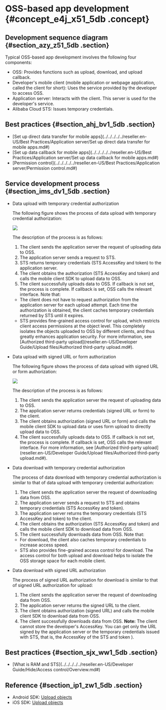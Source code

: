# OSS-based app development {#concept_e4j_x51_5db .concept}

## Development sequence diagram {#section_azy_z51_5db .section}

Typical OSS-based app development involves the following four components:

-   OSS: Provides functions such as upload, download, and upload callback.
-   Developer's mobile client \(mobile application or webpage application, called the client for short\): Uses the service provided by the developer to access OSS.
-   Application server: Interacts with the client. This server is used for the developer's service.
-   Alibaba Cloud STS: Issues temporary credentials.

## Best practices {#section_ahj_bv1_5db .section}

-   [Set up direct data transfer for mobile apps](../../../../../reseller.en-US/Best Practices/Application server/Set up direct data transfer for mobile apps.md#)
-   [Set up data callback for mobile apps](../../../../../reseller.en-US/Best Practices/Application server/Set up data callback for mobile apps.md#)
-   [Permission control](../../../../../reseller.en-US/Best Practices/Application server/Permission control.md#)

## Service development process {#section_ims_dv1_5db .section}

-   Data upload with temporary credential authorization

    The following figure shows the process of data upload with temporary credential authorization:

    ![](http://static-aliyun-doc.oss-cn-hangzhou.aliyuncs.com/assets/img/4352/15468297191027_en-US.png)

    The description of the process is as follows:

    1.  The client sends the application server the request of uploading data to OSS.
    2.  The application server sends a request to STS.
    3.  STS returns temporary credentials \(STS AccessKey and token\) to the application server.
    4.  The client obtains the authorization \(STS AccessKey and token\) and calls the mobile client SDK to upload data to OSS.
    5.  The client successfully uploads data to OSS. If callback is not set, the process is complete. If callback is set, OSS calls the relevant interface.
    Note that:

    -   The client does not have to request authorization from the application server for each upload attempt. Each time the authorization is obtained, the client caches temporary credentials returned by STS until it expires.
    -   STS provides fine-grained access control for upload, which restricts client access permissions at the object level. This completely isolates the objects uploaded to OSS by different clients, and thus greatly enhances application security.
    For more information, see [Authorized third-party upload](reseller.en-US/Developer Guide/Upload files/Authorized third-party upload.md#).

-   Data upload with signed URL or form authorization

    The following figure shows the process of data upload with signed URL or form authorization:

    ![](http://static-aliyun-doc.oss-cn-hangzhou.aliyuncs.com/assets/img/4352/15468297191030_en-US.png)

    The description of the process is as follows:

    1.  The client sends the application server the request of uploading data to OSS.
    2.  The application server returns credentials \(signed URL or form\) to the client.
    3.  The client obtains authorization \(signed URL or form\) and calls the mobile client SDK to upload data or uses form upload to directly upload data to OSS.
    4.  The client successfully uploads data to OSS. If callback is not set, the process is complete. If callback is set, OSS calls the relevant interface.
    For more information, see [Authorized third-party upload](reseller.en-US/Developer Guide/Upload files/Authorized third-party upload.md#).

-   Data download with temporary credential authorization

    The process of data download with temporary credential authorization is similar to that of data upload with temporary credential authorization:

    1.  The client sends the application server the request of downloading data from OSS.
    2.  The application server sends a request to STS and obtains temporary credentials \(STS AccessKey and token\).
    3.  The application server returns the temporary credentials \(STS AccessKey and token\) to the client.
    4.  The client obtains the authorization \(STS AccessKey and token\) and calls the mobile client SDK to download data from OSS.
    5.  The client successfully downloads data from OSS.
    Note that:

    -   For download, the client also caches temporary credentials to increase access speed.
    -   STS also provides fine-grained access control for download. The access control for both upload and download helps to isolate the OSS storage space for each mobile client.
-   Data download with signed URL authorization

    The process of signed URL authorization for download is similar to that of signed URL authorization for upload:

    1.  The client sends the application server the request of downloading data from OSS.
    2.  The application server returns the signed URL to the client.
    3.  The client obtains authorization \(signed URL\) and calls the mobile client SDK to download data from OSS.
    4.  The client successfully downloads data from OSS.
    **Note:** The client cannot store the developer's AccessKey. You can get only the URL signed by the application server or the temporary credentials issued with STS, that is, the AccessKey of the STS and token \).


## Best practices {#section_sjx_ww1_5db .section}

-   [What is RAM and STS](../../../../../reseller.en-US/Developer Guide/Hide/Access control/Overview.md#)

## Reference {#section_ip1_zw1_5db .section}

-   Android SDK: [Upload objects](https://partners-intl.aliyun.com/help/doc-detail/32047.htm)
-   iOS SDK: [Upload objects](https://partners-intl.aliyun.com/help/doc-detail/32060.htm)

